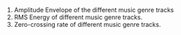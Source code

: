 1. Amplitude Envelope of the different music genre tracks
2. RMS Energy of different music genre tracks.
3. Zero-crossing rate of different music genre tracks.
